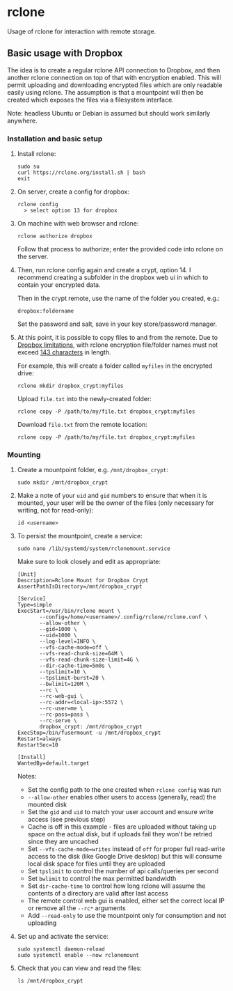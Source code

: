 # rclone

Usage of rclone for interaction with remote storage.

## Basic usage with Dropbox

The idea is to create a regular rclone API connection to Dropbox, and then another rclone connection on top of that with encryption enabled.
This will permit uploading and downloading encrypted files which are only readable easily using rclone.
The assumption is that a mountpoint will then be created which exposes the files via a filesystem interface.

Note: headless Ubuntu or Debian is assumed but should work similarly anywhere.

### Installation and basic setup

1. Install rclone:

       sudo su
       curl https://rclone.org/install.sh | bash
       exit

2. On server, create a config for dropbox:

       rclone config
         > select option 13 for dropbox

3. On machine with web browser and rclone:

       rclone authorize dropbox

    Follow that process to authorize; enter the provided code into rclone on the server.

4. Then, run rclone config again and create a crypt, option 14. I recommend creating a subfolder in the dropbox web ui in which to contain your encrypted data.

    Then in the crypt remote, use the name of the folder you created, e.g.:

       dropbox:foldername

    Set the password and salt, save in your key store/password manager.

5. At this point, it is possible to copy files to and from the remote. Due to [Dropbox limitations](https://help.dropbox.com/organize/file-names), with rclone encryption file/folder names must not exceed [143 characters](https://forum.rclone.org/t/problem-with-deep-paths-dropbox/14822/3) in length.

   For example, this will create a folder called `myfiles` in the encrypted drive:
  
       rclone mkdir dropbox_crypt:myfiles
  
   Upload `file.txt` into the newly-created folder:

       rclone copy -P /path/to/my/file.txt dropbox_crypt:myfiles

   Download `file.txt` from the remote location:
  
       rclone copy -P /path/to/my/file.txt dropbox_crypt:myfiles

### Mounting

1. Create a mountpoint folder, e.g. `/mnt/dropbox_crypt`:

       sudo mkdir /mnt/dropbox_crypt

2. Make a note of your `uid` and `gid` numbers to ensure that when it is mounted, your user will be the owner of the files (only necessary for writing, not for read-only):

       id <username>

3. To persist the mountpoint, create a service:

       sudo nano /lib/systemd/system/rclonemount.service

   Make sure to look closely and edit as appropriate:

       [Unit]
       Description=Rclone Mount for Dropbox Crypt
       AssertPathIsDirectory=/mnt/dropbox_crypt

       [Service]
       Type=simple
       ExecStart=/usr/bin/rclone mount \
              --config=/home/<username>/.config/rclone/rclone.conf \
              --allow-other \
              --gid=1000 \
              --uid=1000 \
              --log-level=INFO \
              --vfs-cache-mode=off \
              --vfs-read-chunk-size=64M \
              --vfs-read-chunk-size-limit=4G \
              --dir-cache-time=5m0s \
              --tpslimit=10 \
              --tpslimit-burst=20 \
              --bwlimit=120M \
              --rc \
              --rc-web-gui \
              --rc-addr=<local-ip>:5572 \
              --rc-user=me \
              --rc-pass=pass \
              --rc-serve \
              dropbox_crypt: /mnt/dropbox_crypt
       ExecStop=/bin/fusermount -u /mnt/dropbox_crypt
       Restart=always
       RestartSec=10

       [Install]
       WantedBy=default.target

    Notes:

      * Set the config path to the one created when `rclone config` was run
      * `--allow-other` enables other users to access (generally, read) the mounted disk
      * Set the `gid` and `uid` to match your user account and ensure write access (see previous step)
      * Cache is off in this example - files are uploaded without taking up space on the actual disk, but if uploads fail they won't be retried since they are uncached
      * Set `--vfs-cache-mode=writes` instead of `off` for proper full read-write access to the disk (like Google Drive desktop) but this will consume local disk space for files until they are uploaded
      * Set `tpslimit` to control the number of api calls/queries per second
      * Set `bwlimit` to control the max permitted bandwidth
      * Set `dir-cache-time` to control how long rclone will assume the contents of a directory are valid after last access
      * The remote control web gui is enabled, either set the correct local IP or remove all the `--rc*` arguments
      * Add `--read-only` to use the mountpoint only for consumption and not uploading

4. Set up and activate the service:

       sudo systemctl daemon-reload
       sudo systemctl enable --now rclonemount

5. Check that you can view and read the files:

       ls /mnt/dropbox_crypt
